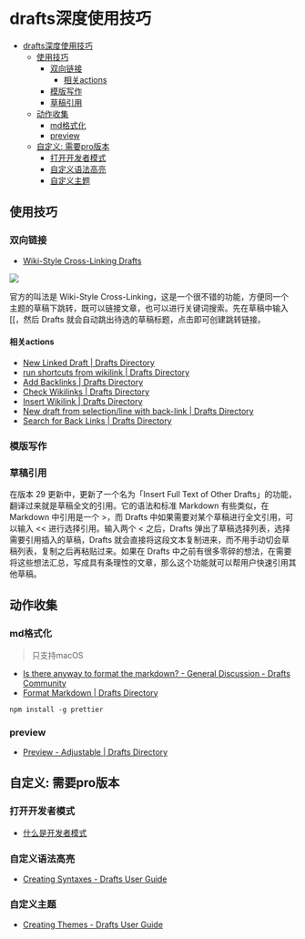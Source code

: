 # drafts深度使用技巧

<!--ts-->
* [drafts深度使用技巧](#drafts深度使用技巧)
   * [使用技巧](#使用技巧)
      * [双向链接](#双向链接)
         * [相关actions](#相关actions)
      * [模版写作](#模版写作)
      * [草稿引用](#草稿引用)
   * [动作收集](#动作收集)
      * [md格式化](#md格式化)
      * [preview](#preview)
   * [自定义: 需要pro版本](#自定义-需要pro版本)
      * [打开开发者模式](#打开开发者模式)
      * [自定义语法高亮](#自定义语法高亮)
      * [自定义主题](#自定义主题)

<!-- Created by https://github.com/ekalinin/github-markdown-toc -->
<!-- Added by: runner, at: Thu Oct 27 08:42:15 UTC 2022 -->

<!--te-->

## 使用技巧

### 双向链接

- [Wiki-Style Cross-Linking Drafts](https://docs.getdrafts.com/docs/drafts/cross-linking#wiki-style-cross-linking-drafts)

![](https://docs.getdrafts.com/images/docs/drafts/linking-drafts.png)

官方的叫法是 Wiki-Style Cross-Linking，这是一个很不错的功能，方便同一个主题的草稿下跳转，既可以链接文章，也可以进行关键词搜索。先在草稿中输入 [[，然后 Drafts
就会自动跳出待选的草稿标题，点击即可创建跳转链接。

#### 相关actions

- [New Linked Draft | Drafts Directory](https://actions.getdrafts.com/a/2AO)
- [run shortcuts from wikilink | Drafts Directory](https://actions.getdrafts.com/a/1xD)
- [Add Backlinks | Drafts Directory](https://actions.getdrafts.com/a/1rv)
- [Check Wikilinks | Drafts Directory](https://actions.getdrafts.com/a/1ru)
- [Insert Wikilink | Drafts Directory](https://actions.getdrafts.com/a/1qj)
- [New draft from selection/line with back-link | Drafts Directory](https://actions.getdrafts.com/a/1mh)
- [Search for Back Links | Drafts Directory](https://actions.getdrafts.com/a/1fY)

### 模版写作

### 草稿引用

在版本 29 更新中，更新了一个名为「Insert Full Text of Other Drafts」的功能，翻译过来就是草稿全文的引用。它的语法和标准 Markdown 有些类似，在 Markdown 中引用是一个 >，而 Drafts
中如果需要对某个草稿进行全文引用，可以输入 << 进行选择引用。输入两个 < 之后，Drafts 弹出了草稿选择列表，选择需要引用插入的草稿，Drafts
就会直接将这段文本复制进来，而不用手动切会草稿列表，复制之后再粘贴过来。如果在 Drafts 中之前有很多零碎的想法，在需要将这些想法汇总，写成具有条理性的文章，那么这个功能就可以帮用户快速引用其他草稿。

## 动作收集

### md格式化

> 只支持macOS

- [Is there anyway to format the markdown? - General Discussion - Drafts Community](https://forums.getdrafts.com/t/is-there-anyway-to-format-the-markdown/7850/5)
- [Format Markdown | Drafts Directory](https://actions.getdrafts.com/a/1bP)

```shell
npm install -g prettier 
```

### preview

- [Preview - Adjustable | Drafts Directory](https://actions.getdrafts.com/a/2Bz)

## 自定义: 需要pro版本

### 打开开发者模式

- [什么是开发者模式](https://docs.getdrafts.com/extending/development#what-is-developer-mode-pro)

### 自定义语法高亮

- [Creating Syntaxes - Drafts User Guide](https://docs.getdrafts.com/docs/extending/development/syntax-format)

### 自定义主题

- [Creating Themes - Drafts User Guide](https://docs.getdrafts.com/docs/extending/development/theme-format)
